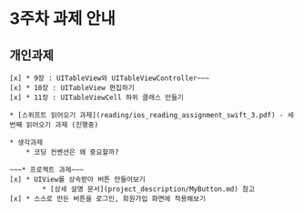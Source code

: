 # 3주차 과제 안내

## 개인과제

~~~* 교재 9~11장 문제 해결해보기~~~
[x]	* 9장 : UITableView와 UITableViewController~~~
[x]	* 10장 : UITableView 편집하기
[x]	* 11장 : UITableViewCell 하위 클래스 만들기

* [스위프트 읽어오기 과제](reading/ios_reading_assignment_swift_3.pdf) - 세 번째 읽어오기 과제 (진행중) 

* 생각과제
	* 코딩 컨벤션은 왜 중요할까?

~~~* 프로젝트 과제~~~
[x]	* UIView를 상속받아 버튼 만들어보기
		* [상세 설명 문서](project_description/MyButton.md) 참고
[x] * 스스로 만든 버튼을 로그인, 회원가입 화면에 적용해보기
